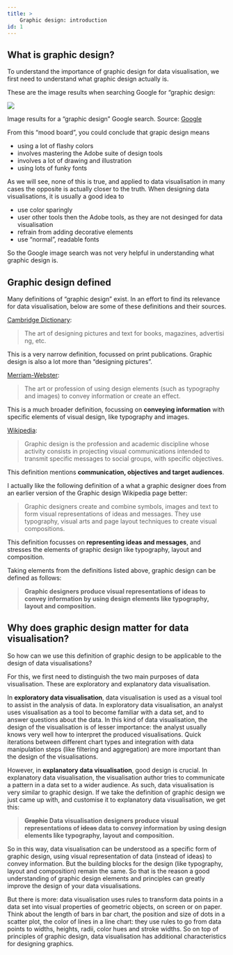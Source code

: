 ```yaml
---
title: > 
    Graphic design: introduction
id: 1
---
```


## What is graphic design?

To understand the importance of graphic design for data visualisation, we first need to understand what graphic design actually is.

These are the image results when searching Google for “graphic design:

![ ](Training%20introduction%20f43560469c7a4178b260c9519d1d1715/Screenshot_2022-02-01_at_10.43.26.png)

Image results for a “graphic design” Google search. Source: [Google](https://www.google.com/search?q=graphic+design&sxsrf=APq-WBuvZ-hDpFmGo6igvOK1SNXNxadhpw:1645531604421&source=lnms&tbm=isch&sa=X&ved=2ahUKEwilxP31opP2AhUIO8AKHbHYAXoQ_AUoAXoECAEQAw&biw=1452&bih=865&dpr=2)

From this “mood board”, you could conclude that grapic design means

- using a lot of flashy colors
- involves mastering the Adobe suite of design tools
- involves a lot of drawing and illustration
- using lots of funky fonts

As we will see, none of this is true, and applied to data visualisation in many cases the opposite is actually closer to the truth. When designing data visualisations, it is usually a good idea to

- use color sparingly
- user other tools then the Adobe tools, as they are not desinged for data visualisation
- refrain from adding decorative elements
- use “normal”, readable fonts

So the Google image search was not very helpful in understanding what graphic design is. 

## Graphic design defined

Many definitions of “graphic design” exist. In an effort to find its relevance for data visualisation, below are some of these definitions and their sources.

[Cambridge Dictionary](https://dictionary.cambridge.org/us/dictionary/english/graphic-design):

> The art of designing pictures and text for books, magazines, advertising, etc.
> 

This is a very narrow definition, focussed on print publications. Graphic design is also a lot more than “designing pictures”.

[Merriam-Webster](https://www.merriam-webster.com/dictionary/graphic%20design):

> The art or profession of using design elements (such as typography and images) to convey information or create an effect.
> 

This is a much broader definition, focussing on **conveying information** with specific elements of visual design, like typography and images.

[Wikipedia](https://en.wikipedia.org/wiki/Graphic_design):

> Graphic design is the profession and academic discipline whose activity consists in projecting visual communications intended to transmit specific messages to social groups, with specific objectives.
> 

This definition mentions **communication, objectives and target audiences**.

I actually like the following definition of a what a graphic designer does from an earlier version of the Graphic design Wikipedia page better:

> Graphic designers create and combine symbols, images and text to form visual representations of ideas and messages. They use typography, visual arts and page layout techniques to create visual compositions.
> 

This definition focusses on **representing ideas and messages**, and stresses the elements of graphic design like typography, layout and composition.

Taking elements from the definitions listed above, graphic design can be defined as follows:

> **Graphic designers produce visual representations of ideas to convey information by using design elements like typography, layout and composition.**
> 

## Why does graphic design matter for data visualisation?

So how can we use this definition of graphic design to be applicable to the design of data visualisations?

For this, we first need to distinguish the two main purposes of data visualisation. These are exploratory and explanatory data visualisation.

In **exploratory data visualisation**, data visualisation is used as a visual tool to assist in the analysis of data. In exploratory data visualisation, an analyst uses visualisation as a tool to become familiar with a data set, and to answer questions about the data. In this kind of data visualisation, the design of the visualisation is of lesser importance: the analyst usually knows very well how to interpret the produced visualisations. Quick iterations between different chart types and integration with data manipulation steps (like filtering and aggregation) are more important than the design of the visualisations.

However, in **explanatory data visualisation**, good design is crucial. In explanatory data visualisation, the visualisation author tries to communicate a pattern in a data set to a wider audience. As such, data visualisation is very similar to graphic design. If we take the definition of graphic design we just came up with, and customise it to explanatory data visualisation, we get this:

> **~~Graphic~~ Data visualisation designers produce visual representations of ~~ideas~~ data to convey information by using design elements like typography, layout and composition.**
> 

So in this way, data visualisation can be understood as a specific form of graphic design, using visual representation of data (instead of ideas) to convey information. But the building blocks for the design (like typography, layout and composition) remain the same. So that is the reason a good understanding of graphic design elements and principles can greatly improve the design of your data visualisations.

But there is more: data visualisation uses rules to transform data points in a data set into visual properties of geometric objects, on screen or on paper. Think about the length of bars in bar chart, the position and size of dots in a scatter plot, the color of lines in a line chart: they use rules to go from data points to widths, heights, radii, color hues and stroke widths. So on top of principles of graphic design, data visualisation has additional characteristics for designing graphics.